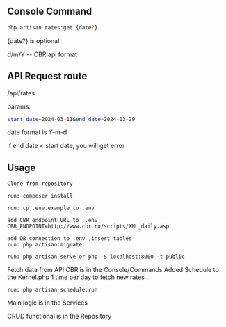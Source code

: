 ## Console Command

```bash
php artisan rates:get {date?}
```
{date?} is optional

d/m/Y -- CBR api format

## API Request route 

/api/rates

params:
```bash
start_date=2024-03-11&end_date=2024-03-29
```
date format is Y-m-d

if end date < start date, you will get error

## Usage

```
Clone from repository

run: composer install

run: cp .env.example to .env

add CBR endpoint URL to  .env
CBR_ENDPOINT=http://www.cbr.ru/scripts/XML_daily.asp

add DB connection to .env ,insert tables
run: php artisan:migrate

run: php artisan serve or php -S localhost:8000 -t public
```
Fetch data from API CBR is in the Console/Commands
Added Schedule to the Kernel.php 1 time per day to fetch new rates , 


```
run: php artisan schedule:run
```

Main logic is in the Services

CRUD functional is in the Repository